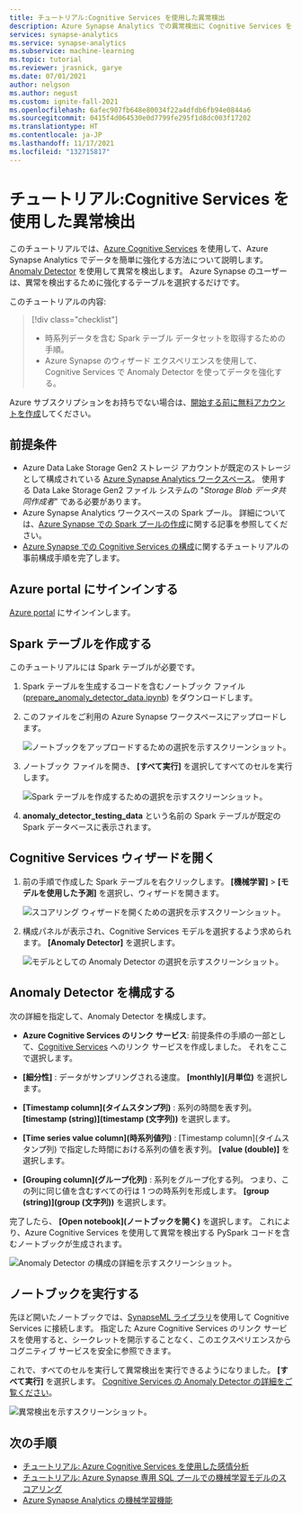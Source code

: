 ```yaml
---
title: チュートリアル:Cognitive Services を使用した異常検出
description: Azure Synapse Analytics での異常検出に Cognitive Services を使用する方法について説明します。
services: synapse-analytics
ms.service: synapse-analytics
ms.subservice: machine-learning
ms.topic: tutorial
ms.reviewer: jrasnick, garye
ms.date: 07/01/2021
author: nelgson
ms.author: negust
ms.custom: ignite-fall-2021
ms.openlocfilehash: 6afec907fb648e80034f22a4dfdb6fb94e0844a6
ms.sourcegitcommit: 0415f4d064530e0d7799fe295f1d8dc003f17202
ms.translationtype: HT
ms.contentlocale: ja-JP
ms.lasthandoff: 11/17/2021
ms.locfileid: "132715817"
---
```

# <a name="tutorial-anomaly-detection-with-cognitive-services"></a>チュートリアル:Cognitive Services を使用した異常検出

このチュートリアルでは、[Azure Cognitive Services](../../cognitive-services/index.yml) を使用して、Azure Synapse Analytics でデータを簡単に強化する方法について説明します。 [Anomaly Detector](../../cognitive-services/anomaly-detector/index.yml) を使用して異常を検出します。 Azure Synapse のユーザーは、異常を検出するために強化するテーブルを選択するだけです。

このチュートリアルの内容:

> [!div class="checklist"]
> - 時系列データを含む Spark テーブル データセットを取得するための手順。
> - Azure Synapse のウィザード エクスペリエンスを使用して、Cognitive Services で Anomaly Detector を使ってデータを強化する。

Azure サブスクリプションをお持ちでない場合は、[開始する前に無料アカウントを作成](https://azure.microsoft.com/free/)してください。

## <a name="prerequisites"></a>前提条件

- Azure Data Lake Storage Gen2 ストレージ アカウントが既定のストレージとして構成されている [Azure Synapse Analytics ワークスペース](../get-started-create-workspace.md)。 使用する Data Lake Storage Gen2 ファイル システムの "*Storage Blob データ共同作成者*" である必要があります。
- Azure Synapse Analytics ワークスペースの Spark プール。 詳細については、[Azure Synapse での Spark プールの作成](../quickstart-create-sql-pool-studio.md)に関する記事を参照してください。
- [Azure Synapse での Cognitive Services の構成](tutorial-configure-cognitive-services-synapse.md)に関するチュートリアルの事前構成手順を完了します。

## <a name="sign-in-to-the-azure-portal"></a>Azure portal にサインインする

[Azure portal](https://portal.azure.com/) にサインインします。

## <a name="create-a-spark-table"></a>Spark テーブルを作成する

このチュートリアルには Spark テーブルが必要です。

1. Spark テーブルを生成するコードを含むノートブック ファイル ([prepare_anomaly_detector_data.ipynb](https://go.microsoft.com/fwlink/?linkid=2149577)) をダウンロードします。

1. このファイルをご利用の Azure Synapse ワークスペースにアップロードします。

   ![ノートブックをアップロードするための選択を示すスクリーンショット。](media/tutorial-cognitive-services/tutorial-cognitive-services-anomaly-00a.png)

1. ノートブック ファイルを開き、 **[すべて実行]** を選択してすべてのセルを実行します。

   ![Spark テーブルを作成するための選択を示すスクリーンショット。](media/tutorial-cognitive-services/tutorial-cognitive-services-anomaly-00b.png)

1. **anomaly_detector_testing_data** という名前の Spark テーブルが既定の Spark データベースに表示されます。

## <a name="open-the-cognitive-services-wizard"></a>Cognitive Services ウィザードを開く

1. 前の手順で作成した Spark テーブルを右クリックします。 **[機械学習]**  >  **[モデルを使用した予測]** を選択し、ウィザードを開きます。

   ![スコアリング ウィザードを開くための選択を示すスクリーンショット。](media/tutorial-cognitive-services/tutorial-cognitive-services-anomaly-00g.png)

2. 構成パネルが表示され、Cognitive Services モデルを選択するよう求められます。 **[Anomaly Detector]** を選択します。

   ![モデルとしての Anomaly Detector の選択を示すスクリーンショット。](media/tutorial-cognitive-services/tutorial-cognitive-services-anomaly-00c.png)

## <a name="configure-anomaly-detector"></a>Anomaly Detector を構成する

次の詳細を指定して、Anomaly Detector を構成します。

- **Azure Cognitive Services のリンク サービス**: 前提条件の手順の一部として、[Cognitive Services](tutorial-configure-cognitive-services-synapse.md) へのリンク サービスを作成しました。 それをここで選択します。

- **[細分性]** : データがサンプリングされる速度。 **[monthly]\(月単位\)** を選択します。 

- **[Timestamp column]\(タイムスタンプ列\)** : 系列の時間を表す列。 **[timestamp (string)]\(timestamp (文字列)\)** を選択します。

- **[Time series value column]\(時系列値列\)** : [Timestamp column]\(タイムスタンプ列\) で指定した時間における系列の値を表す列。 **[value (double)]** を選択します。

- **[Grouping column]\(グループ化列\)** : 系列をグループ化する列。 つまり、この列に同じ値を含むすべての行は 1 つの時系列を形成します。 **[group (string)]\(group (文字列)\)** を選択します。

完了したら、 **[Open notebook]\(ノートブックを開く\)** を選択します。 これにより、Azure Cognitive Services を使用して異常を検出する PySpark コードを含むノートブックが生成されます。

![Anomaly Detector の構成の詳細を示すスクリーンショット。](media/tutorial-cognitive-services/tutorial-cognitive-services-anomaly-config.png)

## <a name="run-the-notebook"></a>ノートブックを実行する

先ほど開いたノートブックでは、[SynapseML ライブラリ](https://github.com/microsoft/SynapseML)を使用して Cognitive Services に接続します。 指定した Azure Cognitive Services のリンク サービスを使用すると、シークレットを開示することなく、このエクスペリエンスからコグニティブ サービスを安全に参照できます。

これで、すべてのセルを実行して異常検出を実行できるようになりました。 **[すべて実行]** を選択します。 [Cognitive Services の Anomaly Detector の詳細をご覧ください](../../cognitive-services/anomaly-detector/index.yml)。

![異常検出を示すスクリーンショット。](media/tutorial-cognitive-services/tutorial-cognitive-services-anomaly-notebook.png)

## <a name="next-steps"></a>次の手順

- [チュートリアル: Azure Cognitive Services を使用した感情分析](tutorial-cognitive-services-sentiment.md)
- [チュートリアル: Azure Synapse 専用 SQL プールでの機械学習モデルのスコアリング](tutorial-sql-pool-model-scoring-wizard.md)
- [Azure Synapse Analytics の機械学習機能](what-is-machine-learning.md)
